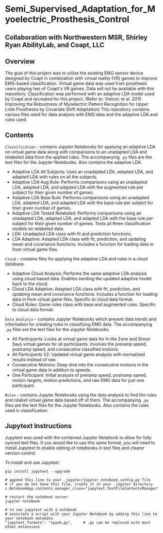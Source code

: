 # Semi_Supervised_Adaptation_for_Myoelectric_Prosthesis_Control
## Collaboration with Northwestern MSR, Shirley Ryan AbilityLab, and Coapt, LLC

## Overview
The goal of this project was to utilize the existing EMG sensor device designed by Coapt in combination with virtual reality (VR) games to improve EMG-based classification. Virtual game data was used from prosthesis users playing two of Coapt's VR games. Data will not be available with this repository. Classification was performed with an adaptive LDA model used by Coapt and recreated for this project. (Refer to: Vidovic et al. 2015 Improving the Robustness of Myoelectric Pattern Recognition for Upper Limb Prostheses by Covariate Shift Adaptation) This repository contains various files used for data analysis with EMG data and the adaptive LDA and rules used. 

## Contents
`Classification` - contains Jupyter Notebooks for applying an adaptive LDA on virtual game data along with comparisons to an unadapted LDA and relabeled data from the applied rules. The accompanying `.py` files are the text files for the Jupyter Notebooks. Also contains the adaptive LDA.

- Adaptive LDA All Subjects: Uses an unadapted LDA, adapted LDA, and adapted LDA with rules on all the subjects. 
- Adaptive LDA Aug Rule: Performs comparisons using an unadapted LDA, adapted LDA, and adapted LDA with the augmented rule per subject for their given number of games.
- Adaptive LDA Base Rule: Performs comparisons using an unadapted LDA, adapted LDA, and adapted LDA with the base rule per subject for their given number of games.
- Adaptive LDA Tested Relabeled: Performs comparisons using an unadapted LDA, adapted LDA, and adapted LDA with the base rule per subject for their given number of games. Tests all three classification models on relabeled data. 
- LDA: Unadapted LDA class with fit and prediction functions.
- LDA Adaptive: Adapted LDA class with fit, prediction, and updating mean and covariance functions. Includes a function for loading data in from virtual game files.

`Cloud` - contains files for applying the adaptive LDA and rules in a cloud database. 

- Adaptive Cloud Analysis: Performs the same adaptive LDA analysis using cloud based data. Enables sending the updated adaptive model back to the cloud.
- Cloud LDA Adaptive: Adapted LDA class with fit, prediction, and updating mean and covariance functions. Includes a function for loading data in from virtual game files. Specific to cloud data format.
- Cloud Rules: Game rules class with base and augmented rules. Specific to cloud data format. 

`Data_Analysis` - contains Jupyter Notebooks which present data trends and information for creating rules in classifying EMG data. The accompanying `.py` files are the text files for the Jupyter Notebooks. 

- All Participants: Looks at virtual game data for In the Zone and Simon Says virtual games for all participants. Involves the preramp speed, postramp speed, and consecutive classified motions.
- All Participants V2: Updated virtual game analysis with normalized results instead of raw.
- Consecutive Motions: Deep dive into the consecutive motions in the virtual game data in addition to speeds.
- One Participant: Initial analysis of preramp speed, postramp speed. motion targets, motion predictions, and raw EMG data for just one participant. 

`Rules` - contains Jupyter Notebooks using the data analysis to find the rules and relabel virtual game data based off of them. The accompanying `.py` files are the text files for the Jupyter Notebooks. Also contains the rules used in classification. 

## Jupytext Instructions
Jupytext was used with the contained Jupyter Notebook to allow for fully synced text files. If you would like to use this same format, you will need to install Jupytext to enable editing of notebooks in text files and clearer version control. 

To install and use Jupytext:
```
pip install jupytext --upgrade

# append this line to your .jupyter/jupyter_notebook_config.py file
# if you do not have this file, create it in your .jupyter directory
c.NotebookApp.contents_manager_class="jupytext.TextFileContentsManager"

# restart the notebook server
jupyter notebook

# to use jupytext with a notebook
# associate a script with your Jupyter Notebook by adding this line to your notebook metadata
"jupytext_formats": "ipynb,py",     # .py can be replaced with most other extensions
```

